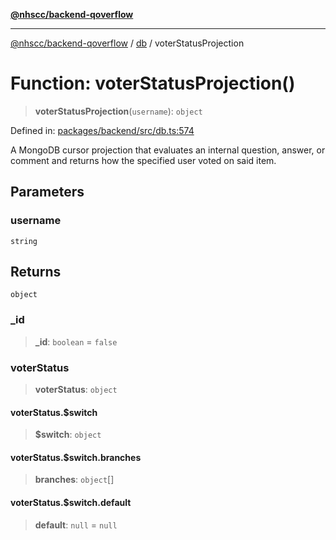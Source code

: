 [**@nhscc/backend-qoverflow**](../../README.md)

***

[@nhscc/backend-qoverflow](../../README.md) / [db](../README.md) / voterStatusProjection

# Function: voterStatusProjection()

> **voterStatusProjection**(`username`): `object`

Defined in: [packages/backend/src/db.ts:574](https://github.com/nhscc/qoverflow.api.hscc.bdpa.org/blob/f5ce596891ef5639d9d2800df6d35c0e862108c3/packages/backend/src/db.ts#L574)

A MongoDB cursor projection that evaluates an internal question, answer, or
comment and returns how the specified user voted on said item.

## Parameters

### username

`string`

## Returns

`object`

### \_id

> **\_id**: `boolean` = `false`

### voterStatus

> **voterStatus**: `object`

#### voterStatus.$switch

> **$switch**: `object`

#### voterStatus.$switch.branches

> **branches**: `object`[]

#### voterStatus.$switch.default

> **default**: `null` = `null`
